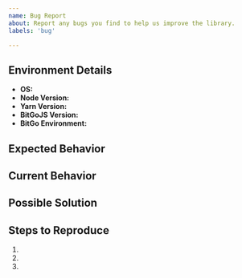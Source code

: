 ```yaml
---
name: Bug Report
about: Report any bugs you find to help us improve the library.
labels: 'bug'

---
```


<!---
Provide a general summary of the issue in the Title above.

Upon completing your report, copy the link to this issue, and submit the information to: https://bitgo.freshdesk.com/.

This will help us review, prioritize, and assign the issue to internal teams. Doing this helps us stay accountable to your submission in a timely manner. Thank you!
-->

## Environment Details
* **OS:** <!--- What is your operating system -->
* **Node Version:** <!--- What version of node are you running  -->
* **Yarn Version:** <!--- What version of yarn are you running -->
* **BitGoJS Version:** <!--- What version of this library are you running  -->
* **BitGo Environment:** <!--- Are you running against testnet or mainnet  -->

## Expected Behavior
<!--- Tell us what should happen -->

## Current Behavior
<!--- Tell us what happens instead of the expected behavior -->

## Possible Solution
<!--- Not obligatory, but suggest a fix/reason for the bug, -->

## Steps to Reproduce
<!--- Provide a link to a live example, or an unambiguous set of steps to -->
<!--- reproduce this bug. Include code to reproduce, if relevant -->
1.
2.
3.
